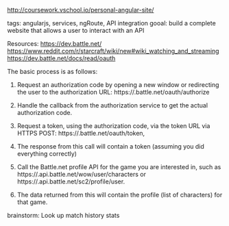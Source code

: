 http://coursework.vschool.io/personal-angular-site/

tags: angularjs, services, ngRoute, API integration
gooal: build  a complete website that allows a user to interact with an API

Resources:
https://dev.battle.net/
https://www.reddit.com/r/starcraft/wiki/new#wiki_watching_and_streaming
https://dev.battle.net/docs/read/oauth

The basic process is as follows:

1. Request an authorization code by opening a new window or redirecting the user to the authorization URL: https://<region>.battle.net/oauth/authorize

2. Handle the callback from the authorization service to get the actual authorization code.

3. Request a token, using the authorization code, via the token URL via HTTPS POST: https://<region>.battle.net/oauth/token, 

4. The response from this call will contain a token (assuming you did everything correctly) 

5. Call the Battle.net profile API for the game you are interested in, such as https://<region>.api.battle.net/wow/user/characters or https://<region>.api.battle.net/sc2/profile/user.

6. The data returned from this will contain the profile (list of characters) for that game.



brainstorm: 
Look up match history stats
